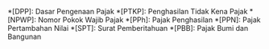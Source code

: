 
*[DPP]: Dasar Pengenaan Pajak
*[PTKP]: Penghasilan Tidak Kena Pajak
*[NPWP]: Nomor Pokok Wajib Pajak
*[PPh]: Pajak Penghasilan
*[PPN]: Pajak Pertambahan Nilai
*[SPT]: Surat Pemberitahuan
*[PBB]: Pajak Bumi dan Bangunan